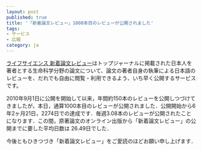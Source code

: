 ```yaml
---
layout: post
published: true
title: '「新着論文レビュー」1000本目のレビューが公開されました'
tags:
- サービス
- 広報
category: ja
---
```

[ライフサイエンス 新着論文レビュー](http://first.lifesciencedb.jp/)はトップジャーナルに掲載された日本人を著者とする生命科学分野の論文について、論文の著者自身の執筆による日本語のレビューを、だれでも自由に閲覧・利用できるよう、いち早く公開するサービスです。
 
2010年9月1日に公開を開始して以来，年間約150本のレビューを公開しつづけてきましたが，本日，通算1000本目のレビューが公開されました．公開開始から6年2ヶ月21日，2274日での達成です．毎週3.08本のレビューが公開されたことになります．この間，原著論文のオンライン出版から「新着論文レビュー」の公開までに要した平均日数は 26.49日でした．
 
今後ともひきつづき「新着論文レビュー」をご愛読のほどお願い申し上げます．